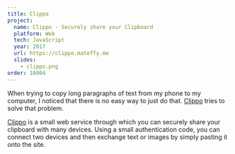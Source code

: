 ```yaml
---
title: Clippo
project:
  name: Clippo - Securely share your Clipboard
  platform: Web
  tech: JavaScript
  year: 2017
  url: https://clippo.mateffy.me
  slides:
    - clippo.png
order: 10004
---
```


When trying to copy long paragraphs of text from my phone to my computer, I noticed that there is no easy way to just do that. [Clippo](https://clippo.mateffy.me) tries to solve that problem.

[Clippo](https://clippo.mateffy.me) is a small web service through which you can securely share your clipboard with many devices. Using a small authentication code, you can connect two devices and then exchange text or images by simply pasting it onto the site.